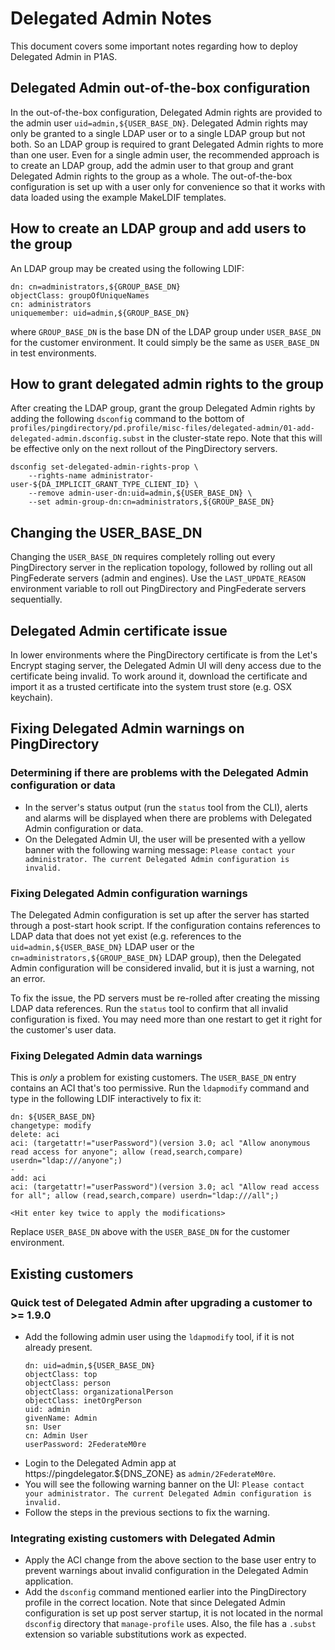 # Delegated Admin Notes

This document covers some important notes regarding how to deploy Delegated Admin in P1AS.

## Delegated Admin out-of-the-box configuration

In the out-of-the-box configuration, Delegated Admin rights are provided to the admin user `uid=admin,${USER_BASE_DN}`. 
Delegated Admin rights may only be granted to a single LDAP user or to a single LDAP group but not both. So an LDAP 
group is required to grant Delegated Admin rights to more than one user. Even for a single admin user, the recommended 
approach is to create an LDAP group, add the admin user to that group and grant Delegated Admin rights to the group 
as a whole. The out-of-the-box configuration is set up with a user only for convenience so that it works with data 
loaded using the example MakeLDIF templates. 

## How to create an LDAP group and add users to the group

An LDAP group may be created using the following LDIF:

```shell
dn: cn=administrators,${GROUP_BASE_DN}
objectClass: groupOfUniqueNames
cn: administrators
uniquemember: uid=admin,${GROUP_BASE_DN}
```

where `GROUP_BASE_DN` is the base DN of the LDAP group under `USER_BASE_DN` for the customer environment. It could 
simply be the same as `USER_BASE_DN` in test environments.

## How to grant delegated admin rights to the group

After creating the LDAP group, grant the group Delegated Admin rights by adding the following `dsconfig` command to 
the bottom of `profiles/pingdirectory/pd.profile/misc-files/delegated-admin/01-add-delegated-admin.dsconfig.subst` in 
the cluster-state repo. Note that this will be effective only on the next rollout of the PingDirectory servers.

```shell
dsconfig set-delegated-admin-rights-prop \
    --rights-name administrator-user-${DA_IMPLICIT_GRANT_TYPE_CLIENT_ID} \
    --remove admin-user-dn:uid=admin,${USER_BASE_DN} \
    --set admin-group-dn:cn=administrators,${GROUP_BASE_DN}
```

## Changing the USER_BASE_DN

Changing the `USER_BASE_DN` requires completely rolling out every PingDirectory server in the replication topology, 
followed by rolling out all PingFederate servers (admin and engines). Use the `LAST_UPDATE_REASON` environment 
variable to roll out PingDirectory and PingFederate servers sequentially.

## Delegated Admin certificate issue

In lower environments where the PingDirectory certificate is from the Let's Encrypt staging server, the Delegated Admin 
UI will deny access due to the certificate being invalid. To work around it, download the certificate and import it 
as a trusted certificate into the system trust store (e.g. OSX keychain).

## Fixing Delegated Admin warnings on PingDirectory

### Determining if there are problems with the Delegated Admin configuration or data 

- In the server's status output (run the `status` tool from the CLI), alerts and alarms will be displayed when there are
  problems with Delegated Admin configuration or data.
- On the Delegated Admin UI, the user will be presented with a yellow banner with the following warning message:
`Please contact your administrator. The current Delegated Admin configuration is invalid.`

### Fixing Delegated Admin configuration warnings

The Delegated Admin configuration is set up after the server has started through a post-start hook script. If the 
configuration contains references to LDAP data that does not yet exist (e.g. references to the 
`uid=admin,${USER_BASE_DN}` LDAP user or the `cn=administrators,${GROUP_BASE_DN}` LDAP group), then the Delegated Admin 
configuration will be considered invalid, but it is just a warning, not an error. 

To fix the issue, the PD servers must be re-rolled after creating the missing LDAP data references. Run the `status` 
tool to confirm that all invalid configuration is fixed. You may need more than one restart to get it right for the 
customer's user data.

### Fixing Delegated Admin data warnings

This is *only* a problem for existing customers. The `USER_BASE_DN` entry contains an ACI that's too permissive. Run 
the `ldapmodify` command and type in the following LDIF interactively to fix it:

```shell
dn: ${USER_BASE_DN}
changetype: modify
delete: aci
aci: (targetattr!="userPassword")(version 3.0; acl "Allow anonymous read access for anyone"; allow (read,search,compare) userdn="ldap:///anyone";)
-
add: aci
aci: (targetattr!="userPassword")(version 3.0; acl "Allow read access for all"; allow (read,search,compare) userdn="ldap:///all";)

<Hit enter key twice to apply the modifications>
```

Replace `USER_BASE_DN` above with the `USER_BASE_DN` for the customer environment.

## Existing customers

### Quick test of Delegated Admin after upgrading a customer to >= 1.9.0

- Add the following admin user using the `ldapmodify` tool, if it is not already present.
  ```shell
  dn: uid=admin,${USER_BASE_DN}
  objectClass: top
  objectClass: person
  objectClass: organizationalPerson
  objectClass: inetOrgPerson
  uid: admin
  givenName: Admin
  sn: User
  cn: Admin User
  userPassword: 2FederateM0re
  ```
- Login to the Delegated Admin app at https://pingdelegator.${DNS_ZONE} as `admin/2FederateM0re`.
- You will see the following warning banner on the UI:
    `Please contact your administrator. The current Delegated Admin configuration is invalid.`
- Follow the steps in the previous sections to fix the warning.

### Integrating existing customers with Delegated Admin

- Apply the ACI change from the above section to the base user entry to prevent warnings about invalid configuration in
  the Delegated Admin application.
- Add the `dsconfig` command mentioned earlier into the PingDirectory profile in the correct location. Note that since 
  Delegated Admin configuration is set up post server startup, it is not located in the normal `dsconfig` directory 
  that `manage-profile` uses. Also, the file has a `.subst` extension so variable substitutions work as expected.